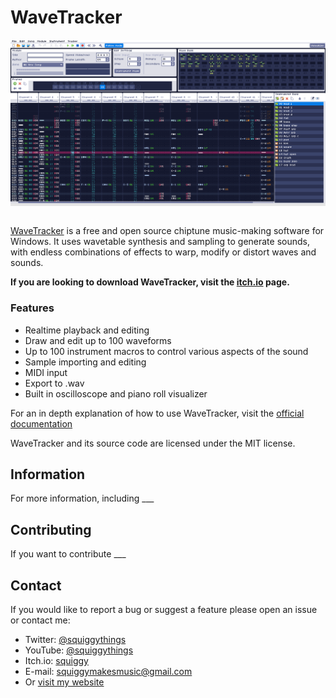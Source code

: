 # WaveTracker

<div align="center"> <img src="wavetracker.png" alt="wavetracker" style="display: block" /> </div>

\
[WaveTracker](wavetracker.org) is a free and open source chiptune music-making software for Windows. It uses wavetable synthesis and sampling to generate sounds, with endless combinations of effects to warp, modify or distort waves and sounds.

**If you are looking to download WaveTracker, visit the [itch.io]() page.**

### Features

- Realtime playback and editing
- Draw and edit up to 100 waveforms
- Up to 100 instrument macros to control various aspects of the sound
- Sample importing and editing
- MIDI input
- Export to .wav
- Built in oscilloscope and piano roll visualizer

For an in depth explanation of how to use WaveTracker, visit the [official documentation](wavetracker.org/documentation)

WaveTracker and its source code are licensed under the MIT license.

## Information

For more information, including ___

## Contributing

If you want to contribute ___

## Contact

If you would like to report a bug or suggest a feature please open an issue or contact me:
- Twitter: [@squiggythings](https://twitter.com/squiggythings)
- YouTube: [@squiggythings](https://www.youtube.com/channel/UCrNoYf6XA4IHLf-1ZeqN81g?view_as=subscriber)
- Itch.io: [squiggy](https://squiggygames.itch.io/wavetracker)
- E-mail: squiggymakesmusic@gmail.com
- Or [visit my website](eliasananiadis.com)